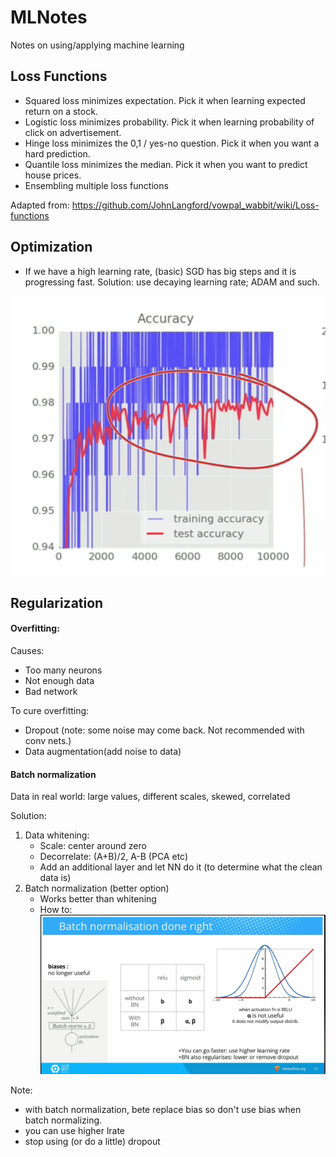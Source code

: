 # MLNotes
Notes on using/applying machine learning 


## Loss Functions 
* Squared loss minimizes expectation. Pick it when learning expected return on a stock.
* Logistic loss minimizes probability. Pick it when learning probability of click on advertisement.
* Hinge loss minimizes the 0,1 / yes-no question. Pick it when you want a hard prediction.
* Quantile loss minimizes the median. Pick it when you want to predict house prices.
* Ensembling multiple loss functions

Adapted from: https://github.com/JohnLangford/vowpal_wabbit/wiki/Loss-functions


## Optimization 
* If we have a high learning rate, (basic) SGD has big steps and it is progressing fast. Solution: use decaying learning rate; ADAM and such.  

![Learning rate too high](https://raw.githubusercontent.com/spartonia/MLNotes/master/static/lrate.png "Spikes in Accuracy: high learning rate")


## Regularization
#### Overfitting:
Causes: 
* Too many neurons
* Not enough data 
* Bad network 

To cure overfitting: 
* Dropout (note: some noise may come back. Not recommended with conv nets.)
* Data augmentation(add noise to data) 

#### Batch normalization 
Data in real world: large values, different scales, skewed, correlated

Solution:
1. Data whitening:
   * Scale: center around zero 
   * Decorrelate: (A+B)/2, A-B (PCA etc) 
   * Add an additional layer and let NN do it (to determine what the clean data is)
2. Batch normalization (better option) 
   * Works better than whitening 
   * How to: 
![Batch Normalization](https://raw.githubusercontent.com/spartonia/MLNotes/master/static/batchNormalization.png "Batch Normalization done right")

Note: 
* with batch normalization, bete replace bias so don't use bias when batch normalizing. 
* you can use higher lrate 
* stop using (or do a little) dropout 

